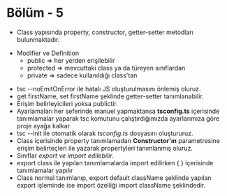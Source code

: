 
# Bölüm - 5

*   Class yapısında property, constructor, getter-setter metodları bulunmaktadır.
-   Modifier ve Definition
    -   public => her yerden erişilebilir
    -   protected => mevcuttaki class ya da türeyen sınıflardan
    -   private => sadece kullanıldığı class'tan
*   tsc --noEmitOnError ile hatalı JS oluşturulmasını önlemiş oluruz.
*   get firstName, set firstName şeklinde getter-setter tanımlanabilir.
*   Erişim belirleyicileri yoksa publictir.
*   Ayarlamaları her seferinde manuel yapmaktansa **tsconfig.ts** içerisinde tanımlamalar yaparak tsc komutunu çalıştırdığımızda ayarlarımıza göre proje ayağa kalkar
*   tsc --init ile otomatik olarak *tsconfig.ts* dosyasını oluştururuz.
*   Class içerisinde property tanımlamadan **Constructor'ın** parametresine erişim belirteçleri ile yazarak propertyleri tanımlanmış oluruz.
*   Sınıflar *export ve import edilebilir.*
*    export class ile yapılan tanımlamalarda import edilirken { } içerisinde tanımlamalar yapılır
*   Class normal tanımlanıp, export default className şeklinde yapılan export işleminde ise import özelliği import className şeklindedir.
